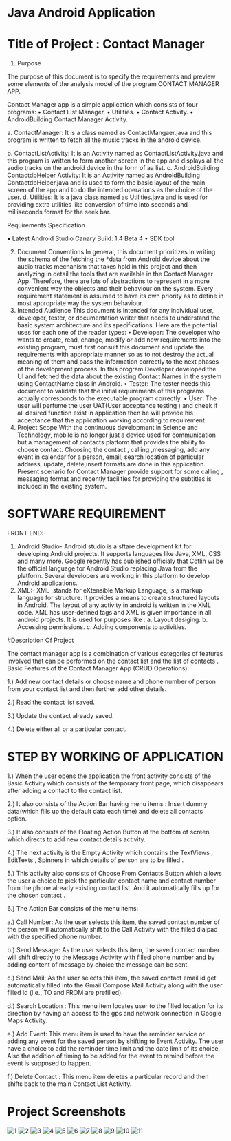 # Java Android Application

# Title of Project : Contact Manager

1.	Purpose 

The purpose of this document is to specify the requirements and preview some elements of the analysis model of the program CONTACT MANAGER APP.

Contact Manager app is a simple application which consists of four programs: 
•	Contact List Manager.
•	Utilities.
•	Contact Activity.
•	AndroidBuilding Contact Manager Activity.

a.	ContactManager:
It is a class named as ContactMangaer.java and this program is written to fetch all the music tracks in the android device.

b.	ContactListActivity:
It is an Activity named as ContactListActivity.java and this program is written to form another screen in the app and displays all the audio tracks on the android device in the form of aa list.
c.	AndroidBuilding ContactdbHelper Activity:
It is an Activity named as AndroidBuilding ContactdbHelper.java and is used to form the basic layout of the main screen of the app and to do the intended operations as the choice of the user.
d.	Utilities:
It is a java class named as Utilities.java and is used for providing extra utilities like conversion of time into seconds and milliseconds format for the seek bar.

Requirements Specification

•	Latest Android Studio Canary Build: 1.4 Beta 4
•	SDK  tool

2.	Document Conventions
 In general, this document prioritizes in writing the schema of the fetching the *data from Android device about the audio tracks mechanism that takes hold in this project and then analyzing in detail the tools that are available in the Contact Manager App. Therefore, there are lots of abstractions to represent in a more convenient way the objects and their behaviour on the system. Every requirement statement is assumed to have its own priority as to define in most appropriate way the system behaviour.
3.	 Intended Audience
This document is intended for any individual user, developer, tester, or documentation writer that needs to understand the basic system architecture and its specifications. Here are the potential uses for each one of the reader types:
•	Developer:
The developer who wants to create, read, change, modify or add new requirements into the existing program, must first consult this document and update the requirements with appropriate manner so as to not destroy the actual meaning of them and pass the information correctly to the next phases of the development process. 
In this program Developer developed the UI and fetched the data about the existing Contact Names in the system using ContactName class in Android.
•	Tester: 
The tester needs this document to validate that the initial requirements of this programs actually corresponds to the executable program correctly.
•	User:
 The user will perfume the user UAT(User acceptance testing ) and cheek if all desired function exist in application  then he will provide his acceptance that the application working according to requirement 
4.	 Project Scope
With the continuous development in Science and Technology, mobile is no longer just a device used for communication but a management of contacts platform that provides the ability to choose contact. Choosing the contact , calling ,messaging, add any event in calendar for a person, email, search location of particular address, update, delete,insert formats are done in this application. Present scenario for Contact Manager provide support for some calling , messaging format and recently facilities for providing the subtitles is included in the existing system. 


# SOFTWARE  REQUIREMENT

FRONT END:- 
1.	Android Studio- Android studio is a sftare development kit for developing Android projects. It supports languages like Java, XML, CSS and many more. Google recently has published officialy that Cotlin wi be the official language for Android Studio replacing Java from the platform.
Several developers are working in this platform to develop Android applications. 
2.	XML:- XML ,stands for eXtensible Markup Language, is a markup language for structure. It provides a means to create structured layouts in Android. The layout of any activity in android is written in the XML code. XML has user-defined tags and XML is given importance in all android projects. It is used for purposes like :
a.	Layout desiging.
b.	Accessing permissions.
c.	Adding components to activities.


#Description Of Project

The contact manager app is a combination of various categories of features involved that can be performed on the contact list and the list of contacts .
Basic Features of the Contact Manager App (CRUD Operations):

1.)	Add new contact details or choose name and phone number of  person from your contact list and then further add other details.

2.)	Read the contact list saved.

3.)	Update the contact already saved.

4.)	Delete either all or a particular contact.


# STEP BY WORKING OF APPLICATION

1.)	When the user opens the application the front activity consists  of the Basic Activity which consists of the temporary front page, which disappears after adding a contact to the contact list.

2.)	It also consists of the Action Bar having menu items : Insert dummy data(which fills up the default data each time) and delete all contacts option.

3.)	It also consists of the Floating Action Button at the bottom of screen which directs to add new contact details activity.

4.)	The next activity is the Empty Activity which contains the TextViews , EditTexts , Spinners in which details of person are to be filled . 

5.)	This activity also consists of  Choose From Contacts Button which allows the user a choice to pick the particular contact name and contact number from the phone already existing contact list. And it automatically fills up for the chosen contact .

6.)	The Action Bar consists of the menu items:

a.)	Call Number: As the user selects this item, the saved contact number of the person will automatically shift to the Call Activity with the filled dialpad with the specified phone number.

b.)	Send Message: As the user selects this item, the saved contact number will shift directly to the Message Activity with filled phone number  and by adding content of message by choice the message can be sent.

c.)	Send Mail: As the user selects this item, the saved contact email id get automatically filled into the Gmail Compose Mail Activity along with the user filled id (i.e., TO and FROM are prefilled).

d.)	Search Location : This menu item locates user to the filled location for its direction by having an access to the gps and network connection in Google Maps Activity. 

e.)	Add Event: This menu item is used to have the reminder service or adding any event for the saved person by shifting to Event Activity. The user have a choice to add the reminder time limit and the date limit of its choice. Also the addition of timing to be added for the event to remind before the event is supposed to happen.

f.)	Delete Contact : This menu item deletes a particular record and then shifts back to the main Contact List Activity.

# Project Screenshots
![1](https://user-images.githubusercontent.com/63814054/81483757-314e0800-925e-11ea-9002-9c3f97aca2e3.jpg) ![2](https://user-images.githubusercontent.com/63814054/81483972-96eec400-925f-11ea-94d1-36959ed6e34f.jpg) ![3](https://user-images.githubusercontent.com/63814054/81483973-99511e00-925f-11ea-8236-9d017a940021.jpg) ![4](https://user-images.githubusercontent.com/63814054/81483976-9b1ae180-925f-11ea-975b-ffeb71e0df8a.jpg) ![5](https://user-images.githubusercontent.com/63814054/81483980-a2da8600-925f-11ea-9614-a40fb900f5bc.jpg) ![6](https://user-images.githubusercontent.com/63814054/81483984-a79f3a00-925f-11ea-8da3-39e427c2dbc4.jpg) ![7](https://user-images.githubusercontent.com/63814054/81483985-aa9a2a80-925f-11ea-8af8-7a26846abec6.jpg) ![8](https://user-images.githubusercontent.com/63814054/81483987-ad951b00-925f-11ea-8621-813130c5031d.jpg) ![9](https://user-images.githubusercontent.com/63814054/81483988-aff77500-925f-11ea-9afc-bc6bcd524df2.jpg) ![10](https://user-images.githubusercontent.com/63814054/81483989-b259cf00-925f-11ea-8fe8-fdf0d9486d40.jpg) ![11](https://user-images.githubusercontent.com/63814054/81483992-b685ec80-925f-11ea-8cce-9e922898e308.jpg)




